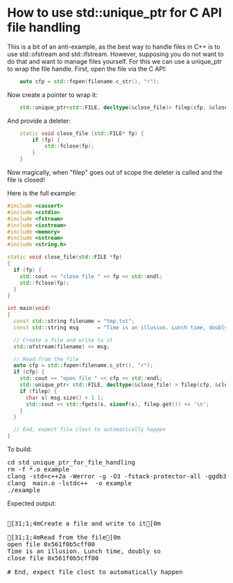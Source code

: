 How to use std::unique_ptr for C API file handling
==================================================

This is a bit of an anti-example, as the best way to handle files in C++
is to use std::ofstream and std::ifstream. However, supposing you do not
want to do that and want to manage files yourself. For this we can use a
unique_ptr to wrap the file handle. First, open the file via the C API:
```C++
    auto cfp = std::fopen(filename.c_str(), "r");
```
Now create a pointer to wrap it:
```C++
    std::unique_ptr<std::FILE, decltype(&close_file)> filep(cfp, &close_file);
```
And provide a deleter:
```C++
    static void close_file (std::FILE* fp) {
        if (fp) {
            std::fclose(fp);
        }
    }
```
Now magically, when "filep" goes out of scope the deleter is called and the
file is closed!

Here is the full example:
```C++
#include <cassert>
#include <cstdio>
#include <fstream>
#include <iostream>
#include <memory>
#include <sstream>
#include <string.h>

static void close_file(std::FILE *fp)
{
  if (fp) {
    std::cout << "close file " << fp << std::endl;
    std::fclose(fp);
  }
}

int main(void)
{
  const std::string filename = "tmp.txt";
  const std::string msg      = "Time is an illusion. Lunch time, doubly so";

  // Create a file and write to it
  std::ofstream(filename) << msg;

  // Read from the file
  auto cfp = std::fopen(filename.c_str(), "r");
  if (cfp) {
    std::cout << "open file " << cfp << std::endl;
    std::unique_ptr< std::FILE, decltype(&close_file) > filep(cfp, &close_file);
    if (filep) {
      char s[ msg.size() + 1 ];
      std::cout << std::fgets(s, sizeof(s), filep.get()) << '\n';
    }
  }

  // End, expect file clost to automatically happen
}
```
To build:
<pre>
cd std_unique_ptr_for_file_handling
rm -f *.o example
clang -std=c++2a -Werror -g -O3 -fstack-protector-all -ggdb3 -Wall -c -o main.o main.cpp
clang  main.o -lstdc++  -o example
./example
</pre>
Expected output:
<pre>

[31;1;4mCreate a file and write to it[0m

[31;1;4mRead from the file[0m
open file 0x561f0b5cff00
Time is an illusion. Lunch time, doubly so
close file 0x561f0b5cff00

# End, expect file clost to automatically happen
</pre>
